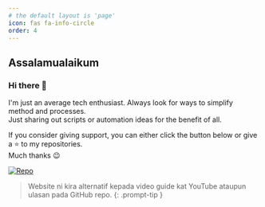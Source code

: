 ```yaml
---
# the default layout is 'page'
icon: fas fa-info-circle
order: 4
---
```

## Assalamualaikum
### Hi there 👋

I'm just an average tech enthusiast. Always look for ways to simplify method and processes.\
Just sharing out scripts or automation ideas for the benefit of all.

If you consider giving support, you can either click the button below or give a ⭐ to my repositories.\
Much thanks 😉

[![Repo](https://img.shields.io/badge/zubir2k-repository-brightgreen?logo=github
)](https://zubirco.de/) 

> Website ni kira alternatif kepada video guide kat YouTube ataupun ulasan pada GitHub repo.
{: .prompt-tip }
